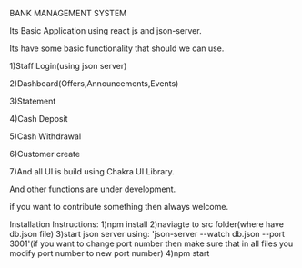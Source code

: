 BANK MANAGEMENT SYSTEM

Its Basic Application using react js and json-server.

Its have some basic functionality that should we can use.

1)Staff Login(using json server)

2)Dashboard(Offers,Announcements,Events)

3)Statement

4)Cash Deposit

5)Cash Withdrawal

6)Customer create

7)And all UI is build using Chakra UI Library.

And other functions are under development.

if you want to contribute something then always welcome.


Installation Instructions:
1)npm install
2)naviagte to src folder(where have db.json file)
3)start json server using: 'json-server --watch db.json --port 3001'(if you want to change port number then make sure that in all files you modify port number to new port number)
4)npm start

